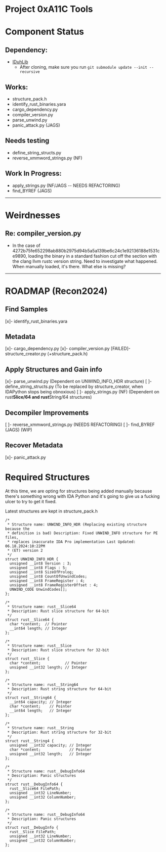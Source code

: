 # Project 0xA11C Tools

# Component Status

## Dependency:

- [IDuhLib](https://github.com/juanandresgs/IDuh.git)
  - After cloning, make sure you run `git submodule update --init --recursive`

## Works:

- structure_pack.h
- identify_rust_binaries.yara
- cargo_dependency.py
- compiler_version.py
- parse_unwind.py
- panic_attack.py (JAGS)

## Needs testing

- define_string_structs.py
- reverse_xmmword_strings.py (NF)

## Work In Progress:

- apply_strings.py (NF/JAGS -- NEEDS REFACTORING)
- find_BYREF (JAGS)

---

# Weirdnesses

## Re: compiler_version.py

- In the case of 4272b75fe652298ab880b2975d94b5a5a139be6c24c1e92136188e1531ce9890, loading the binary in a standard fashion cut off the section with the clang llvm rustc version string. Need to investigate what happened. When manually loaded, it's there. What else is missing?

---

# ROADMAP (Recon2024)

## Find Samples

[x]- identify_rust_binaries.yara

## Metadata

[x]- cargo_dependency.py
[x]- compiler_version.py
[FAILED]- structure_creator.py (+structure_pack.h)

## Apply Structures and Gain info

[x]- parse_unwind.py (Dependent on UNWIND_INFO_HDR structure)
[ ]- define_string_structs.py (To be replaced by structure_creator, when IDAPython stops being obnoxious)
[ ]- apply_strings.py (NF) (Dependent on rust**Slice/64 and rust**String/64 structures)

## Decompiler Improvements

[ ]- reverse_xmmword_strings.py (NEEDS REFACTORING)
[ ]- find_BYREF (JAGS) (WIP)

## Recover Metadata

[x]- panic_attack.py

# Required Structures

At this time, we are opting for structures being added manually because there's something wrong with IDA Python and it's going to give us a fucking ulcer to try to get it fixed.

Latest structures are kept in structure_pack.h

```
/*
 * Structure name: UNWIND_INFO_HDR (Replacing existing structure because the
 * definition is bad) Description: Fixed UNWIND_INFO structure for PE files,
 * replaces inaccurate IDA Pro implementation Last Updated: 06.18.2024:10:22PM
 * (ET) version 2
 */
struct UNWIND_INFO_HDR {
  unsigned __int8 Version : 3;
  unsigned __int8 Flags : 5;
  unsigned __int8 SizeOfProlog;
  unsigned __int8 CountOfUnwindCodes;
  unsigned __int8 FrameRegister : 4;
  unsigned __int8 FrameRegisterOffset : 4;
  UNWIND_CODE UnwindCodes[];
};

/*
 * Structure name: rust__Slice64
 * Description: Rust slice structure for 64-bit
 */
struct rust__Slice64 {
  char *content;  // Pointer
  __int64 length; // Integer
};

/*
 * Structure name: rust__Slice
 * Description: Rust slice structure for 32-bit
 */
struct rust__Slice {
  char *content;           // Pointer
  unsigned __int32 length; // Integer
};

/*
 * Structure name: rust__String64
 * Description: Rust string structure for 64-bit
 */
struct rust__String64 {
  __int64 capacity; // Integer
  char *content;    // Pointer
  __int64 length;   // Integer
};

/*
 * Structure name: rust__String
 * Description: Rust string structure for 32-bit
 */
struct rust__String4 {
  unsigned __int32 capacity; // Integer
  char *content;             // Pointer
  unsigned __int32 length;   // Integer
};

/*
 * Structure name: rust__DebugInfo64
 * Description: Panic structures
 */
struct rust__DebugInfo64 {
  rust__Slice64 FilePath;
  unsigned __int32 LineNumber;
  unsigned __int32 ColumnNumber;
};

/*
 * Structure name: rust__DebugInfo64
 * Description: Panic structures
 */
struct rust__DebugInfo {
  rust__Slice FilePath;
  unsigned __int32 LineNumber;
  unsigned __int32 ColumnNumber;
};
```
